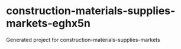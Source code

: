 # construction-materials-supplies-markets-eghx5n
Generated project for construction-materials-supplies-markets
